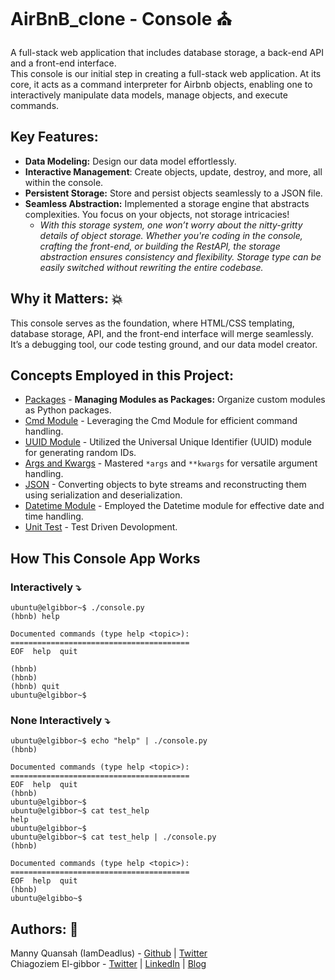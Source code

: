 # AirBnB_clone - Console ⛪
A full-stack web application that includes database storage, a back-end API and a front-end interface.  
This console is our initial step in creating a full-stack web application. At its core, it acts as a command interpreter for Airbnb objects, enabling one to interactively manipulate data models, manage objects, and execute commands.

## Key Features:  
- **Data Modeling:** Design our data model effortlessly.  
- **Interactive Management**: Create objects, update, destroy, and more, all within the console.   
- **Persistent Storage:** Store and persist objects seamlessly to a JSON file.  
- **Seamless Abstraction:** Implemented a storage engine that abstracts complexities. You focus on your objects, not storage intricacies!
    - _With this storage system, one won’t worry about the nitty-gritty details of object storage. Whether you're coding in the console, crafting the front-end, or building the RestAPI, the storage abstraction ensures consistency and flexibility. Storage type can be easily switched without rewriting the entire codebase._  
## Why it Matters: 💥 
This console serves as the foundation, where HTML/CSS templating, database storage, API, and the front-end interface will merge seamlessly. It’s a debugging tool, our code testing ground, and our data model creator.  
## Concepts Employed in this Project:  
- [Packages](https://docs.python.org/3.4/tutorial/modules.html#packages) - **Managing Modules as Packages:** Organize custom modules as Python packages.  
- [Cmd Module](https://docs.python.org/3.8/library/cmd.html#module-cmd) - Leveraging the Cmd Module for efficient command handling.  
- [UUID Module](https://docs.python.org/3.8/library/uuid.html#module-uuid) - Utilized the Universal Unique Identifier (UUID) module for generating random IDs.  
- [Args and Kwargs](https://www.scaler.com/topics/python/args-and-kwargs-in-python/) - Mastered `*args` and `**kwargs` for versatile argument handling.  
- [JSON](https://docs.python.org/3/library/json.html#module-json) - Converting objects to byte streams and reconstructing them using serialization and deserialization.  
- [Datetime Module](https://docs.python.org/3.8/library/datetime.html#module-datetime) - Employed the Datetime module for effective date and time handling.
- [Unit Test](https://realpython.com/python-testing/) - Test Driven Devolopment.
## How This Console App Works  
### Interactively ⤵️
```
ubuntu@elgibbor~$ ./console.py
(hbnb) help

Documented commands (type help <topic>):
========================================
EOF  help  quit

(hbnb) 
(hbnb) 
(hbnb) quit
ubuntu@elgibbor~$
```
### None Interactively ⤵️  
```
ubuntu@elgibbor~$ echo "help" | ./console.py
(hbnb)

Documented commands (type help <topic>):
========================================
EOF  help  quit
(hbnb) 
ubuntu@elgibbor~$
ubuntu@elgibbor~$ cat test_help
help
ubuntu@elgibbor~$
ubuntu@elgibbor~$ cat test_help | ./console.py
(hbnb)

Documented commands (type help <topic>):
========================================
EOF  help  quit
(hbnb) 
ubuntu@elgibbo~$
```
## Authors: 🧠  
Manny Quansah (IamDeadlus) - [Github](https://github.com/IamDaedalus?tab=repositories) | [Twitter](https://twitter.com/daedalus_here)  
Chiagoziem El-gibbor - [Twitter](https://twitter.com/Chi_Elgibbor) | [LinkedIn](https://www.linkedin.com/in/elgibbor/) | [Blog](https://hashnode.com/@Elgibbor)
